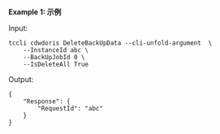 **Example 1: 示例**



Input: 

```
tccli cdwdoris DeleteBackUpData --cli-unfold-argument  \
    --InstanceId abc \
    --BackUpJobId 0 \
    --IsDeleteAll True
```

Output: 
```
{
    "Response": {
        "RequestId": "abc"
    }
}
```

